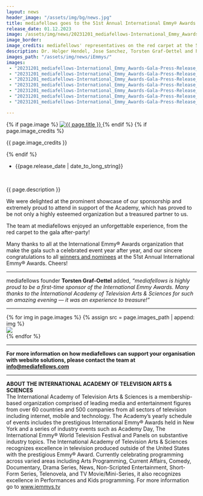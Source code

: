 ```yaml
---
layout: news
header_image: "/assets/img/bg/news.jpg"
title: mediafellows goes to the 51st Annual International Emmy® Awards Gala
release_date: 01.12.2023
image: /assets/img/news/20231201_mediafellows-International_Emmy_Awards-Gala-Press-Release_1.jpeg
image_border:
image_credits: mediafellows' representatives on the red carpet at the 51st International Emmy® Awards
description: Dr. Holger Hendel, Jose Sanchez, Torsten Graf-Oettel and his daughter Leni Graf representing mediafellows on the 51st International Emmy® Gala. As proud sponsors of the International Emmy® Awards, mediafellows extends heartfelt appreciation for the opportunity to take part in this prestigious event. 
images_path: "/assets/img/news/iEmmys/"
images: 
 - "20231201_mediafellows-International_Emmy_Awards-Gala-Press-Release_2.jpg"
 - "20231201_mediafellows-International_Emmy_Awards-Gala-Press-Release_3.jpg"
 - "20231201_mediafellows-International_Emmy_Awards-Gala-Press-Release_7.jpg"
 - "20231201_mediafellows-International_Emmy_Awards-Gala-Press-Release_5.jpg"
 - "20231201_mediafellows-International_Emmy_Awards-Gala-Press-Release_8.jpg"
 - "20231201_mediafellows-International_Emmy_Awards-Gala-Press-Release_6.jpg"
 - "20231201_mediafellows-International_Emmy_Awards-Gala-Press-Release_4.jpg"

---
```


<div class="row">
    <div class="col-xl-4 col-lg-4 col-md-12">
        <div class="s-details-img mb-30">
          {% if page.image %}
          <a href="{{ page.image }}" class="view">
            <img src="{{ page.image }}" alt="{{ page.title }}">  
          </a>
          {% endif %}
          {% if page.image_credits %}
          <p>{{ page.image_credits }}</p>
          {% endif %}
        </div>
    </div>
    <div class="col-xl-8 col-lg-8 col-md-12">
        <div class="service-details mb-40">
          <div class="meta-info">
              <ul>
                  <li class="posts-time">{{page.release_date | date_to_long_string}}</li>
              </ul>
          </div>
          <br>
          <p>{{ page.description }}</p>
          <p>
We were delighted at the prominent showcase of our sponsorship and extremely proud to attend in support of the Academy, which has proved to be not only a highly esteemed organization but a treasured partner to us.
          </p>
          <p>
The team at mediafellows enjoyed an unforgettable experience, from the red carpet to the gala after-party! 
          </p>
        </div>
    </div>
</div>
<div class="row">
    <div class="col-xl-12 col-lg-12">
        <div class="service-details mb-40">
          <p>
Many thanks to all at the International Emmy® Awards organization that make the gala such a celebrated event year after year, and our sincere congratulations to all <a href="https://www.iemmys.tv/international-emmy-awards/nominees/" target="blank">winners and nominees</a> at the 51st Annual International Emmy® Awards. Cheers!
          </p>
          <hr>
          <p>
mediafellows founder <strong>Torsten Graf-Oettel</strong> added, <i>“mediafellows is highly proud to be a first-time sponsor of the International Emmy Awards. Many thanks to the International Academy of Television Arts & Sciences for such an amazing evening — it was an experience to treasure!”</i>
          </p>
          <hr>
        </div>
    </div>
</div>

<div class="row">
    <div class="col-xl-12 col-lg-12">
        <div class="news-images owl-carousel">
          {% for img in page.images %}
            {% assign src = page.images_path | append: img %}
            <div class="col-sm-12">
              <a href="{{ src }}" class="view">
                <img src="{{ src }}">
              </a>
            </div>
          {% endfor %}
        </div>
        <hr>
    </div>
</div>

<div class="row">
    <div class="col-xl-12 col-lg-12">
        <div class="service-details mb-40">
          <p>
<strong>For more information on how mediafellows can support your organisation with website solutions, please contact the team at <a href="mailto:info@mediafellows.com">info@mediafellows.com</a></strong>
          </p>
          <hr>
          <p>
<strong>ABOUT THE INTERNATIONAL ACADEMY OF TELEVISION ARTS & SCIENCES</strong>
<br>
The International Academy of Television Arts & Sciences is a membership-based organization comprised of leading media and entertainment figures from over 60 countries and 500 companies from all sectors of television including internet, mobile and technology. The Academy’s yearly schedule of events includes the prestigious International Emmy® Awards held in New York and a series of industry events such as Academy Day, The International Emmy® World Television Festival and Panels on substantive industry topics. The International Academy of Television Arts & Sciences recognizes excellence in television produced outside of the United States with the prestigious Emmy® Award. Currently celebrating programming across varied areas including Arts Programming, Current Affairs, Comedy, Documentary, Drama Series, News, Non-Scripted Entertainment, Short-Form Series, Telenovela, and TV Movie/Mini-Series, it also recognizes excellence in Performances and Kids programming. For more information go to <a href="https://www.iemmys.tv/" target="blank">www.iemmys.tv</a>
          </p>
        </div>
    </div>
</div>